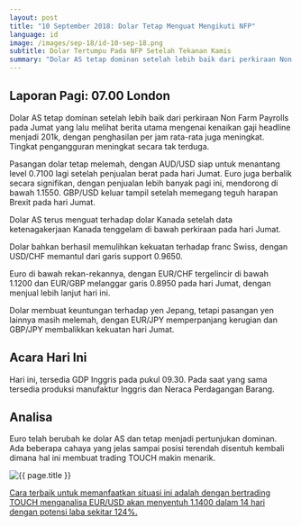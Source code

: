 ```yaml
---
layout: post
title: "10 September 2018: Dolar Tetap Menguat Mengikuti NFP"
language: id
image: /images/sep-18/id-10-sep-18.png
subtitle: Dolar Tertumpu Pada NFP Setelah Tekanan Kamis
summary: "Dolar AS tetap dominan setelah lebih baik dari perkiraan Non Farm Payrolls pada Jumat yang lalu melihat berita utama mengenai kenaikan gaji headline menjadi 201k, dengan penghasilan per jam rata-rata juga meningkat"
---
```

## Laporan Pagi: 07.00 London

Dolar AS tetap dominan setelah lebih baik dari perkiraan Non Farm Payrolls pada Jumat yang lalu melihat berita utama mengenai kenaikan gaji headline menjadi 201k, dengan penghasilan per jam rata-rata juga meningkat. Tingkat pengangguran meningkat secara tak terduga.

Pasangan dolar tetap melemah, dengan AUD/USD siap untuk menantang level 0.7100 lagi setelah penjualan berat pada hari Jumat. Euro juga berbalik secara signifikan, dengan penjualan lebih banyak pagi ini, mendorong di bawah 1.1550. GBP/USD keluar tampil setelah memegang teguh harapan Brexit pada hari Jumat.

Dolar AS terus menguat terhadap dolar Kanada setelah data ketenagakerjaan Kanada tenggelam di bawah perkiraan pada hari Jumat.

Dolar bahkan berhasil memulihkan kekuatan terhadap franc Swiss, dengan USD/CHF memantul dari garis support 0.9650.

Euro di bawah rekan-rekannya, dengan EUR/CHF tergelincir di bawah 1.1200 dan EUR/GBP melanggar garis 0.8950 pada hari Jumat, dengan menjual lebih lanjut hari ini.

Dolar membuat keuntungan terhadap yen Jepang, tetapi pasangan yen lainnya masih melemah, dengan EUR/JPY memperpanjang kerugian dan GBP/JPY membalikkan kekuatan hari Jumat.

## Acara Hari Ini

Hari ini, tersedia GDP Inggris pada pukul 09.30. Pada saat yang sama tersedia produksi manufaktur Inggris dan Neraca Perdagangan Barang.

## Analisa

Euro telah berubah ke dolar AS dan tetap menjadi pertunjukan dominan. Ada beberapa cahaya yang jelas sampai posisi terendah disentuh kembali dimana hal ini membuat trading TOUCH makin menarik.

<img src="{{ site.url }}/images/sep-18/id-10-sep-18.png" alt="{{ page.title }}" title="{{ page.title }}">

<a href="%LINK%%currency=USD&market=forex&underlying=frxEURUSD&formname=touchnotouch&duration_amount=14&duration_units=d&amount=10&amount_type=stake&expiry_type=duration&barrier=1.1400" target="_blank">Cara terbaik untuk memanfaatkan situasi ini adalah dengan bertrading TOUCH menganalisa EUR/USD akan menyentuh 1.1400 dalam 14 hari dengan potensi laba sekitar 124%.</a>
